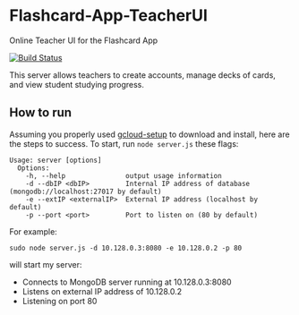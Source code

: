 # Flashcard-App-TeacherUI
Online Teacher UI for the Flashcard App

[![Build Status](https://travis-ci.org/Flashcard-App/Flashcard-App-TeacherUI.svg?branch=master)](https://travis-ci.org/Flashcard-App/Flashcard-App-TeacherUI)

This server allows teachers to create accounts, manage decks of cards, and view student studying progress. 

## How to run

Assuming you properly used [gcloud-setup](https://github.com/Flashcard-App/gcloud-setup) to download and install, here are the steps to success. To start, run `node server.js` these flags: 

```
Usage: server [options]
  Options:
    -h, --help               output usage information
    -d --dbIP <dbIP>         Internal IP address of database (mongodb://localhost:27017 by default)
    -e --extIP <externalIP>  External IP address (localhost by default)
    -p --port <port>         Port to listen on (80 by default)
```

For example:

```
sudo node server.js -d 10.128.0.3:8080 -e 10.128.0.2 -p 80
```

will start my server:
* Connects to MongoDB server running at 10.128.0.3:8080
* Listens on external IP address of 10.128.0.2
* Listening on port 80
